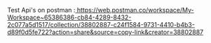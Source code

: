Test Api's on postman :[ https://web.postman.co/workspace/My-Workspace~65386386-cb84-4289-8432-2c077a5d1517/collection/38802887-c24f1584-9731-4410-b4b3-d89f0d5fe722?action=share&source=copy-link&creator=38802887
](https://.postman.co/workspace/My-Workspace~65386386-cb84-4289-8432-2c077a5d1517/collection/38802887-c24f1584-9731-4410-b4b3-d89f0d5fe722?action=share&creator=38802887)
